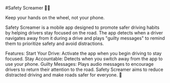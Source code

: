#Safety Screamer 🚗📢

Keep your hands on the wheel, not your phone.

Safety Screamer is a mobile app designed to promote safer driving habits by helping drivers stay focused on the road. The app detects when a driver navigates away from it during a drive and plays "guilty messages" to remind them to prioritize safety and avoid distractions.

Features:
Start Your Drive: Activate the app when you begin driving to stay focused.
Stay Accountable: Detects when you switch away from the app to use your phone.
Guilty Messages: Plays audio messages to encourage drivers to return their attention to the road.
Safety Screamer aims to reduce distracted driving and make roads safer for everyone. 🚦
